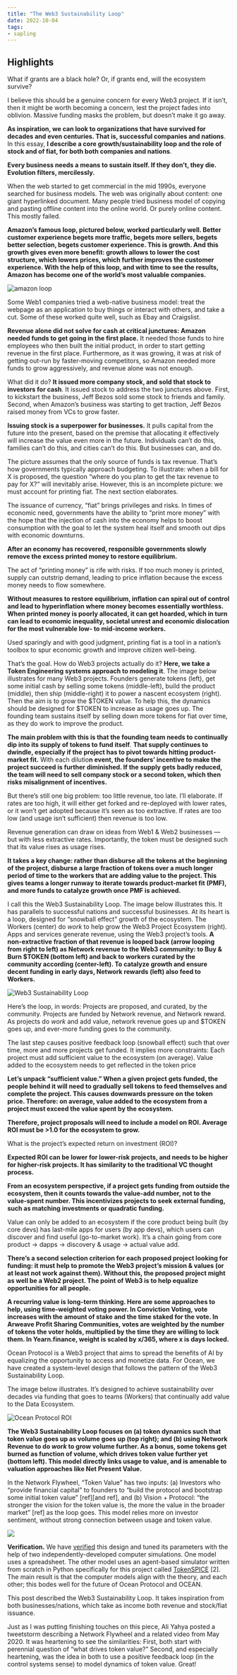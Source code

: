 ```yaml
---
title: "The Web3 Sustainability Loop"
date: 2022-10-04
tags:
- sapling
---
```


## Highlights
What if grants are a black hole? Or, if grants end, will the ecosystem survive?

I believe this should be a genuine concern for every Web3 project. If it isn’t, then it might be worth becoming a concern, lest the project fades into oblivion. Massive funding masks the problem, but doesn’t make it go away.

**As inspiration, we can look to organizations that have survived for decades and even centuries. That is, successful companies and nations**. In this essay, **I describe a core growth/sustainability loop and the role of stock and of fiat, for both both companies and nations**.

**Every business needs a means to sustain itself. If they don’t, they die. Evolution filters, mercilessly.**

When the web started to get commercial in the mid 1990s, everyone searched for business models. The web was originally about content: one giant hyperlinked document. Many people tried business model of copying and pasting offline content into the online world. Or purely online content. This mostly failed.

**Amazon’s famous loop, pictured below, worked particularly well. Better customer experience begets more traffic, begets more sellers, begets better selection, begets customer experience. This is growth. And this growth gives even more benefit: growth allows to lower the cost structure, which lowers prices, which further improves the customer experience. With the help of this loop, and with time to see the results, Amazon has become one of the world’s most valuable companies.**

![amazon loop](/images/Pasted%20image%2020221004151224.png)

Some Web1 companies tried a web-native business model: treat the webpage as an application to buy things or interact with others, and take a cut. Some of these worked quite well, such as Ebay and Craigslist.

**Revenue alone did not solve for cash at critical junctures: Amazon needed funds to get going in the first place.** It needed those funds to hire employees who then built the initial product, in order to start getting revenue in the first place. Furthermore, as it was growing, it was at risk of getting out-run by faster-moving competitors, so Amazon needed more funds to grow aggressively, and revenue alone was not enough.

What did it do? **It issued more company stock, and sold that stock to investors for cash**. It issued stock to address the two junctures above. First, to kickstart the business, Jeff Bezos sold some stock to friends and family. Second, when Amazon’s business was starting to get traction, Jeff Bezos raised money from VCs to grow faster.

**Issuing stock is a superpower for businesses.** It pulls capital from the future into the present, based on the premise that allocating it effectively will increase the value even more in the future. Individuals can’t do this, families can’t do this, and cities can’t do this. But businesses can, and do.

The picture assumes that the only source of funds is tax revenue. That’s how governments typically approach budgeting. To illustrate: when a bill for X is proposed, the question “where do you plan to get the tax revenue to pay for X?” will inevitably arise. However, this is an incomplete picture: we must account for printing fiat. The next section elaborates.

The issuance of currency, “fiat” brings privileges and risks. In times of economic need, governments have the ability to “print more money” with the hope that the injection of cash into the economy helps to boost consumption with the goal to let the system heal itself and smooth out dips with economic downturns.

**After an economy has recovered, responsible governments slowly remove the excess printed money to restore equilibrium.**

The act of “printing money” is rife with risks. If too much money is printed, supply can outstrip demand, leading to price inflation because the excess money needs to flow somewhere.

**Without measures to restore equilibrium, inflation can spiral out of control and lead to hyperinflation where money becomes essentially worthless. When printed money is poorly allocated, it can get hoarded, which in turn can lead to economic inequality, societal unrest and economic dislocation for the most vulnerable low- to mid-income workers.**

Used sparingly and with good judgment, printing fiat is a tool in a nation’s toolbox to spur economic growth and improve citizen well-being.

That’s the goal. How do Web3 projects actually do it? **Here, we take a Token Engineering systems approach to modeling it**. The image below illustrates for many Web3 projects. Founders generate tokens (left), get some initial cash by selling some tokens (middle-left), build the product (middle), then ship (middle-right) it to power a nascent ecosystem (right). Then the aim is to grow the $TOKEN value. To help this, the dynamics should be designed for $TOKEN to increase as usage goes up. The founding team sustains itself by selling down more tokens for fiat over time, as they do work to improve the product.

**The main problem with this is that the founding team needs to continually dip into its supply of tokens to fund itself**. **That supply continues to dwindle, especially if the project has to pivot towards hitting product-market fit.** With each dilutio**n event, the founders’ incentive to make the project succeed is further diminished. If the supply gets badly reduced, the team will need to sell company stock or a second token, which then risks misalignment of incentives.**

But there’s still one big problem: too little revenue, too late. I’ll elaborate. If rates are too high, it will either get forked and re-deployed with lower rates, or it won’t get adopted because it’s seen as too extractive. If rates are too low (and usage isn’t sufficient) then revenue is too low.

Revenue generation can draw on ideas from Web1 & Web2 businesses — but with less extractive rates. Importantly, the token must be designed such that its value rises as usage rises.

**It takes a key change: rather than disburse all the tokens at the beginning of the project, disburse a large fraction of tokens over a much longer period of time to the workers that are adding value to the project. This gives teams a longer runway to iterate towards product-market fit (PMF), and more funds to catalyze growth once PMF is achieved.**

I call this the Web3 Sustainability Loop. The image below illustrates this. It has parallels to successful nations and successful businesses. At its heart is a loop, designed for “snowball effect” growth of the ecosystem. The Workers (center) do *work* to help grow the Web3 Project Ecosystem (right). Apps and services generate revenue, using the Web3 project’s tools. **A non-extractive fraction of that revenue is looped back (arrow looping from right to left) as Network revenue to the Web3 community: to Buy & Burn $TOKEN (bottom left) and back to workers curated by the community according (center-left). To catalyze growth and ensure decent funding in early days, Network rewards (left) also feed to Workers.**

![Web3 Sustainability Loop](/images/Pasted%20image%2020221011172325.png)

Here’s the loop, in words: Projects are proposed, and curated, by the community. Projects are funded by Network revenue, and Network reward. As projects do *work* and add value, network revenue goes up and $TOKEN goes up, and ever-more funding goes to the community.

The last step causes positive feedback loop (snowball effect) such that over time, more and more projects get funded. It implies more constraints: Each project must add sufficient value to the ecosystem (on average). Value added to the ecosystem needs to get reflected in the token price

**Let’s unpack “sufficient value.” When a given project gets funded, the people behind it will need to gradually sell tokens to feed themselves and complete the project. This causes downwards pressure on the token price. Therefore: on average, value added to the ecosystem from a project must exceed the value spent by the ecosystem.**

**Therefore, project proposals will need to include a model on ROI. Average ROI must be >1.0 for the ecosystem to grow.**

What is the project’s expected return on investment (ROI)?

**Expected ROI can be lower for lower-risk projects, and needs to be higher for higher-risk projects. It has similarity to the traditional VC thought process.**

**From an ecosystem perspective, if a project gets funding from outside the ecosystem, then it counts towards the value-add number, not to the value-spent number. This incentivizes projects to seek external funding, such as matching investments or quadratic funding.**

Value can only be added to an ecosystem if the core product being built (by core devs) has last-mile apps for users (by app devs), which users can discover and find useful (go-to-market work). It’s a chain going from core product → dapps → discovery & usage → actual value add.

**There’s a second selection criterion for each proposed project looking for funding: it must help to promote the Web3 project’s mission & values (or at least not work against them). Without this, the proposed project might as well be a Web2 project. The point of Web3 is to help equalize opportunities for all people.**

**A recurring value is long-term thinking. Here are some approaches to help, using time-weighted voting power. In Conviction Voting, vote increases with the amount of stake and the time staked for the vote. In Arweave Profit Sharing Communities, votes are weighted by the number of tokens the voter holds, multiplied by the time they are willing to lock them. In Yearn.finance, weight is scaled by x/365, where x is days locked.**

Ocean Protocol is a Web3 project that aims to spread the benefits of AI by equalizing the opportunity to access and monetize data. For Ocean, we have created a system-level design that follows the pattern of the Web3 Sustainability Loop.

The image below illustrates. It’s designed to achieve sustainability over decades via funding that goes to teams (Workers) that continually add value to the Data Ecosystem.

![Ocean Protocol ROI](/images/Pasted%20image%2020221011172551.png)

**The Web3 Sustainability Loop focuses on (a) token dynamics such that token value goes up as volume goes up (top right); and (b) using Network Revenue to do *work* to grow volume further. As a bonus, some tokens get burned as function of volume, which drives token value further yet (bottom left). This model directly links usage to value, and is amenable to valuation approaches like Net Present Value.**

In the Network Flywheel, “Token Value” has two inputs: (a) Investors who “provide financial capital” to founders to “build the protocol and bootstrap some initial token value” [ref][and ref], and (b) Vision + Protocol: “the stronger the vision for the token value is, the more the value in the broader market” [ref] as the loop goes. This model relies more on investor sentiment, without strong connection between usage and token value.

![](/images/Pasted%20image%2020221004153032.png)

**Verification.** We have [verified](https://blog.oceanprotocol.com/on-verifying-token-based-systems-c33eca757ecf) this design and tuned its parameters with the help of two independently-developed computer simulations. One model uses a spreadsheet. The other model uses an agent-based simulator written from scratch in Python specifically for this project called [TokenSPICE](https://github.com/oceanprotocol/tokenspice) [2]. The main result is that the computer models align with the theory, and each other; this bodes well for the future of Ocean Protocol and OCEAN.

This post described the Web3 Sustainability Loop. It takes inspiration from both businesses/nations, which take as income both revenue and stock/fiat issuance.

Just as I was putting finishing touches on this piece, Ali Yahya posted a tweetstorm describing a Network Flywheel and a related video from May 2020. It was heartening to see the similarities: First, both start with perennial question of “what drives token value?” Second, and especially heartening, was the idea in both to use a positive feedback loop (in the control systems sense) to model dynamics of token value. Great!